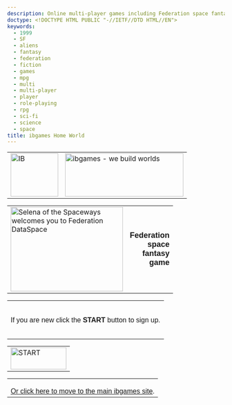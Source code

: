 ```yaml
---
description: Online multi-player games including Federation space fantasy game
doctype: <!DOCTYPE HTML PUBLIC "-//IETF//DTD HTML//EN">
keywords:
  - 1999
  - SF
  - aliens
  - fantasy
  - federation
  - fiction
  - games
  - mpg
  - multi
  - multi-player
  - player
  - role-playing
  - rpg
  - sci-fi
  - science
  - space
title: ibgames Home World
---
```

<div align="center"><center>

<table border="0" cellpadding="0" cellspacing="10">
    <tr>
        <td><img src="images/iblogo.gif" alt="IB" width="110"
        height="100"></td>
        <td><img src="images/ibgames.gif"
        alt="ibgames - we build worlds" width="274" height="100"></td>
    </tr>
</table>
</center></div><div align="center"><center>

<table border="0" cellpadding="10" cellspacing="0">
    <tr>
        <td><img src="images/fedpix/fedmain3.gif"
        alt="Selena of the Spaceways welcomes you to Federation DataSpace"
        width="260" height="196"></td>
        <td><p align="right"><font size="4" face="Arial"><strong>Federation<br>
        space<br>
        fantasy<br>
        game</strong></font></p>
        </td>
    </tr>
</table>
</center></div><div align="center"><center>

<table border="0" cellpadding="0" cellspacing="0">
    <tr>
        <td><p align="center"><font face="CentSchbook BT"><br>
        </font><font face="Arial">If you are new click the <strong>START</strong>
        button to sign up.<br>
        <img src="images/whitespace.gif" width="14" height="14"></font></p>
        </td>
    </tr>
</table>
</center></div><div align="center"><center>

<table border="0" cellpadding="0" cellspacing="0">
    <tr>
        <td><a href="/account/signup"><img
        src="images/buttons/start.gif" alt="START" border="0"
        width="129" height="51"></a></td>
    </tr>
</table>
</center></div><div align="center"><center>

<table border="0" cellpadding="3" cellspacing="0">
    <tr>
        <td><font face="Arial"><br>
        </font><a href="main.html"><font size="3" face="Arial">Or
        click here to move to the main ibgames site</font></a><font
        size="3" face="Arial">.</font></td>
    </tr>
</table>
</center></div>
